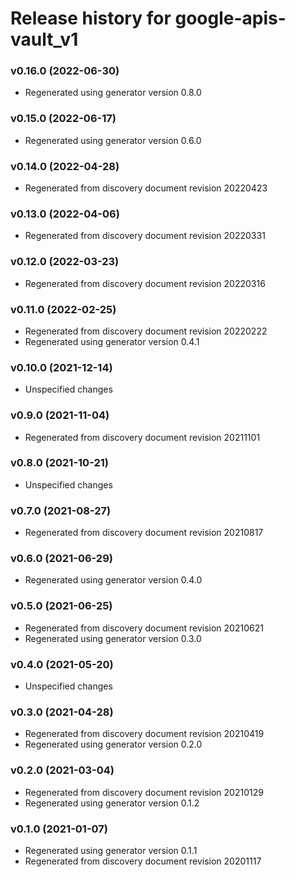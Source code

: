 # Release history for google-apis-vault_v1

### v0.16.0 (2022-06-30)

* Regenerated using generator version 0.8.0

### v0.15.0 (2022-06-17)

* Regenerated using generator version 0.6.0

### v0.14.0 (2022-04-28)

* Regenerated from discovery document revision 20220423

### v0.13.0 (2022-04-06)

* Regenerated from discovery document revision 20220331

### v0.12.0 (2022-03-23)

* Regenerated from discovery document revision 20220316

### v0.11.0 (2022-02-25)

* Regenerated from discovery document revision 20220222
* Regenerated using generator version 0.4.1

### v0.10.0 (2021-12-14)

* Unspecified changes

### v0.9.0 (2021-11-04)

* Regenerated from discovery document revision 20211101

### v0.8.0 (2021-10-21)

* Unspecified changes

### v0.7.0 (2021-08-27)

* Regenerated from discovery document revision 20210817

### v0.6.0 (2021-06-29)

* Regenerated using generator version 0.4.0

### v0.5.0 (2021-06-25)

* Regenerated from discovery document revision 20210621
* Regenerated using generator version 0.3.0

### v0.4.0 (2021-05-20)

* Unspecified changes

### v0.3.0 (2021-04-28)

* Regenerated from discovery document revision 20210419
* Regenerated using generator version 0.2.0

### v0.2.0 (2021-03-04)

* Regenerated from discovery document revision 20210129
* Regenerated using generator version 0.1.2

### v0.1.0 (2021-01-07)

* Regenerated using generator version 0.1.1
* Regenerated from discovery document revision 20201117

